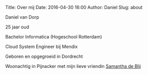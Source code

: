 Title: Over mij
Date: 2016-04-30 16:00
Author: Daniel
Slug: about

Daniel van Dorp

25 jaar oud

Bachelor Informatica (Hogeschool Rotterdam)

Cloud System Engineer bij Mendix

Geboren en opgegroeid in Dordrecht

Woonachtig in Pijnacker met mijn lieve vriendin [Samantha de Blij](http://samanthadeblij.nl)
